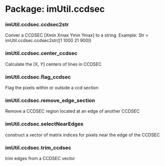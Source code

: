 # Package: imUtil.ccdsec


### imUtil.ccdsec.ccdsec2str

Conver a CCDSEC [Xmin Xmax Ymin Ymax] to a string. Example: Str = imUtil.ccdsec.ccdsec2str([1 1000 21 900])


### imUtil.ccdsec.center_ccdsec

Calculate the [X, Y] centers of lines in CCDSEC


### imUtil.ccdsec.flag_ccdsec

Flag the pixels within or outside a ccd section


### imUtil.ccdsec.remove_edge_section

Remove a CCDSEC region located at an edge of another CCDSEC


### imUtil.ccdsec.selectNearEdges

construct a vector of matrix indices for pixels near the edge of the CCDSEC


### imUtil.ccdsec.trim_ccdsec

trim edges from a CCDSEC vector


